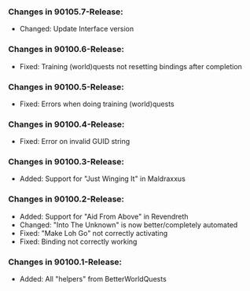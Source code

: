 ### Changes in 90105.7-Release:

- Changed: Update Interface version

### Changes in 90100.6-Release:

- Fixed: Training (world)quests not resetting bindings after completion

### Changes in 90100.5-Release:

- Fixed: Errors when doing training (world)quests

### Changes in 90100.4-Release:

- Fixed: Error on invalid GUID string

### Changes in 90100.3-Release:

- Added: Support for "Just Winging It" in Maldraxxus

### Changes in 90100.2-Release:

- Added: Support for "Aid From Above" in Revendreth
- Changed: "Into The Unknown" is now better/completely automated
- Fixed: "Make Loh Go" not correctly activating
- Fixed: Binding not correctly working

### Changes in 90100.1-Release:

- Added: All "helpers" from BetterWorldQuests
